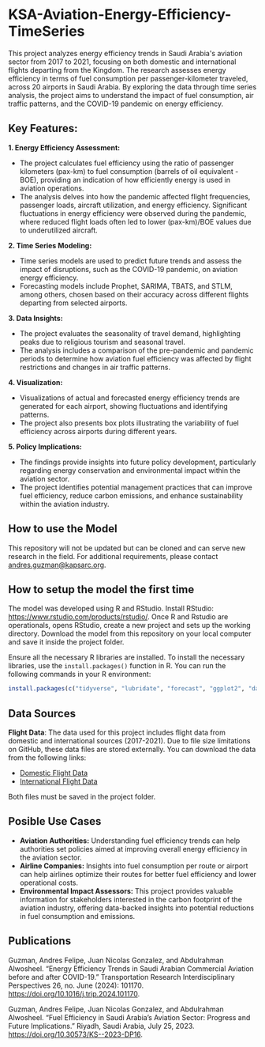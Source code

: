 # KSA-Aviation-Energy-Efficiency-TimeSeries

This project analyzes energy efficiency trends in Saudi Arabia's aviation sector from 2017 to 2021, focusing on both domestic and international flights departing from the Kingdom. The research assesses energy efficiency in terms of fuel consumption per passenger-kilometer traveled, across 20 airports in Saudi Arabia. By exploring the data through time series analysis, the project aims to understand the impact of fuel consumption, air traffic patterns, and the COVID-19 pandemic on energy efficiency.

## Key Features:
**1. Energy Efficiency Assessment:**
 - The project calculates fuel efficiency using the ratio of passenger kilometers (pax-km) to fuel consumption (barrels of oil equivalent - BOE), providing an indication of how efficiently energy is used in aviation operations.
 - The analysis delves into how the pandemic affected flight frequencies, passenger loads, aircraft utilization, and energy efficiency. Significant fluctuations in energy efficiency were observed during the pandemic, where reduced flight loads often led to lower (pax-km)/BOE values due to underutilized aircraft.

**2. Time Series Modeling:**
 - Time series models are used to predict future trends and assess the impact of disruptions, such as the COVID-19 pandemic, on aviation energy efficiency.
 - Forecasting models include Prophet, SARIMA, TBATS, and STLM, among others, chosen based on their accuracy across different flights departing from selected airports.

**3. Data Insights:**
 - The project evaluates the seasonality of travel demand, highlighting peaks due to religious tourism and seasonal travel.
 - The analysis includes a comparison of the pre-pandemic and pandemic periods to determine how aviation fuel efficiency was affected by flight restrictions and changes in air traffic patterns.

**4. Visualization:**
 - Visualizations of actual and forecasted energy efficiency trends are generated for each airport, showing fluctuations and identifying patterns.
 - The project also presents box plots illustrating the variability of fuel efficiency across airports during different years.

**5. Policy Implications:**
 - The findings provide insights into future policy development, particularly regarding energy conservation and environmental impact within the aviation sector.
 - The project identifies potential management practices that can improve fuel efficiency, reduce carbon emissions, and enhance sustainability within the aviation industry.

## How to use the Model
This repository will not be updated but can be cloned and can serve new research in the field. For additional requirements, please contact andres.guzman@kapsarc.org.

## How to setup the model the first time
The model was developed using R and RStudio. Install RStudio: https://www.rstudio.com/products/rstudio/. Once R and Rstudio are operationals, opens RStudio, create a new project and sets up the working directory. Download the model from this repository on your local computer and save it inside the project folder.  

Ensure all the necessary R libraries are installed. To install the necessary libraries, use the `install.packages()` function in R. You can run the following commands in your R environment:
```r
install.packages(c("tidyverse", "lubridate", "forecast", "ggplot2", "data.table", readxl", "forecast", "scales", "astsa", "autoTS", "stringr"))
```
## Data Sources
**Flight Data**: The data used for this project includes flight data from domestic and international sources (2017-2021). Due to file size limitations on GitHub, these data files are stored externally. You can download the data from the following links:
  - [Domestic Flight Data](https://www.dropbox.com/scl/fi/gtudni0xq33ppe2rub6ba/Flights_DOM_2017-2021-New.xlsx?rlkey=juyb19849e8qjgjkr4lq3gz2t&st=lq2xv9a3&dl=0)
  - [International Flight Data](https://www.dropbox.com/scl/fi/eq55ukbwehq01pjlf4mji/Flights_INT_2017-2021-New.xlsx?rlkey=odaof9fv47eu73kwwxewjttbd&st=wo4ayw6e&dl=0)

Both files must be saved in the project folder.

## Posible Use Cases
  - **Aviation Authorities:** Understanding fuel efficiency trends can help authorities set policies aimed at improving overall energy efficiency in the aviation sector.
  - **Airline Companies:** Insights into fuel consumption per route or airport can help airlines optimize their routes for better fuel efficiency and lower operational costs.
  - **Environmental Impact Assessors:** This project provides valuable information for stakeholders interested in the carbon footprint of the aviation industry, offering data-backed insights into potential reductions in fuel consumption and emissions.

## Publications
Guzman, Andres Felipe, Juan Nicolas Gonzalez, and Abdulrahman Alwosheel. “Energy Efficiency Trends in Saudi Arabian Commercial Aviation before and after COVID-19.” Transportation Research Interdisciplinary Perspectives 26, no. June (2024): 101170. https://doi.org/10.1016/j.trip.2024.101170.

Guzman, Andres Felipe, Juan Nicolas Gonzalez, and Abdulrahman Alwosheel. “Fuel Efficiency in Saudi Arabia’s Aviation Sector: Progress and Future Implications.” Riyadh, Saudi Arabia, July 25, 2023. https://doi.org/10.30573/KS--2023-DP16.
